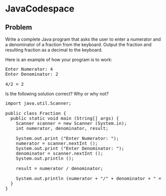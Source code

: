 # JavaCodespace

## Problem

Write a complete Java program that asks the user to enter a numerator and a denominator of a fraction from the keyboard. Output the fraction and resulting fraction as a decimal to the keyboard.

Here is an example of how your program is to work:

<pre>
Enter Numerator: 4
Enter Denominator: 2

4/2 = 2
</pre>

Is the following solution correct? Why or why not?

<pre>
import java.util.Scanner;

public class Fraction {
  public static void main (String[] args) {
    Scanner scanner = new Scanner (System.in);
    int numerator, denominator, result;
    
    System.out.print ("Enter Numerator: ");
    numerator = scanner.nextInt ();
    System.out.print ("Enter Denominator: ");
    denominator = scanner.nextInt ();
    System.out.println ();
    
    result = numerator / denominator;
    
    System.out.println (numerator + "/" + denominator + " = " + result);
  }
}
</pre>